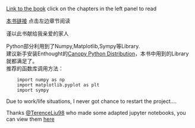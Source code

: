[Link to the book](http://ryancheunggit.gitbooks.io/calculus-with-python/content/) click on the chapters in the left panel to read 

[本书链接](http://ryancheunggit.gitbooks.io/calculus-with-python/content/) 点击左边章节阅读

谨以此书献给我亲爱的家人

Python部分利用到了Numpy,Matplotlib,Sympy等Library.   
建议新手安装Enthought的[Canopy Python Distribution](https://store.enthought.com/downloads/)，本书中用到的Library就都满足了。  
推荐的函数库调用方法：  
```
	import numpy as np
	import matplotlib.pyplot as plt
	import sympy
```

Due to work/life situations, I never got chance to restart the project....

Thanks [@TerenceLiu98](https://github.com/TerenceLiu98) who made some adapted jupyter notebooks, you can view them [here](https://github.com/TerenceLiu98/Self_Study)
